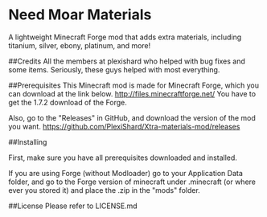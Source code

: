 Need Moar Materials
===========================

A lightweight Minecraft Forge mod that adds extra materials, including titanium, silver, ebony, platinum, and more!

##Credits
All the members at plexishard who helped with bug fixes and some items.
Seriously, these guys helped with most everything.

##Prerequisites
This Minecraft mod is made for Minecraft Forge, which you can download at the link below.
http://files.minecraftforge.net/
You have to get the 1.7.2 download of the Forge.
 
Also, go to the "Releases" in GitHub, and download the version of the mod you want.
https://github.com/PlexiShard/Xtra-materials-mod/releases
 
##Installing
 
First, make sure you have all prerequisites downloaded and installed.
 
If you are using Forge (without Modloader) go to your Application Data folder, and go to the Forge version of minecraft  under .minecraft (or where ever you stored it) and place the .zip in the "mods" folder.
  
##License
Please refer to LICENSE.md
